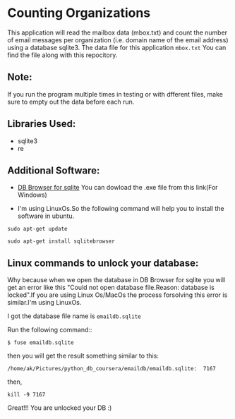 # Counting Organizations
This application will read the mailbox data (mbox.txt) and count the number of email messages per organization (i.e. domain name of the email address) using a database sqlite3. The data file for this application `mbox.txt` 
You can find the file along with this repocitory.
## Note:
If you run the program multiple times in testing or with dfferent files, make sure to empty out the data before each run. 
## Libraries Used:
* sqlite3
* re
## Additional Software:
* [DB Browser for sqlite](https://sqlitebrowser.org/dl/) You can dowload the .exe file from this link(For Windows)

* I'm using LinuxOs.So the following command will help you to install the software in ubuntu.

`sudo apt-get update`

`sudo apt-get install sqlitebrowser`

## Linux commands to unlock your database:
Why because when we open the database in DB Browser for sqlite you will get an error like this "Could not open database file.Reason: database is locked".If you are using Linux Os/MacOs the process forsolving this error is similar.I'm using LinuxOs.

I got the database file name is ``emaildb.sqlite``

Run the following command::

`$ fuse emaildb.sqlite`

then you will get the result something similar to this:

`/home/ak/Pictures/python_db_coursera/emaildb/emaildb.sqlite:  7167`

then,

`kill -9 7167`

Great!!! You are unlocked your DB :)



    
